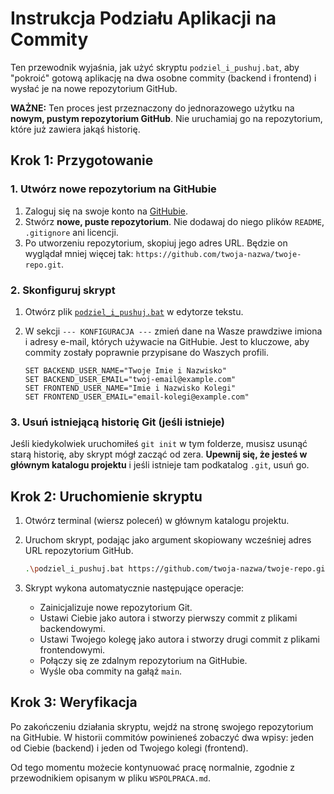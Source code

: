 # Instrukcja Podziału Aplikacji na Commity

Ten przewodnik wyjaśnia, jak użyć skryptu `podziel_i_pushuj.bat`, aby "pokroić" gotową aplikację na dwa osobne commity (backend i frontend) i wysłać je na nowe repozytorium GitHub.

**WAŻNE:** Ten proces jest przeznaczony do jednorazowego użytku na **nowym, pustym repozytorium GitHub**. Nie uruchamiaj go na repozytorium, które już zawiera jakąś historię.

## Krok 1: Przygotowanie

### 1. Utwórz nowe repozytorium na GitHubie
1.  Zaloguj się na swoje konto na [GitHubie](https://github.com).
2.  Stwórz **nowe, puste repozytorium**. Nie dodawaj do niego plików `README`, `.gitignore` ani licencji.
3.  Po utworzeniu repozytorium, skopiuj jego adres URL. Będzie on wyglądał mniej więcej tak: `https://github.com/twoja-nazwa/twoje-repo.git`.

### 2. Skonfiguruj skrypt
1.  Otwórz plik [`podziel_i_pushuj.bat`](podziel_i_pushuj.bat) w edytorze tekstu.
2.  W sekcji `--- KONFIGURACJA ---` zmień dane na Wasze prawdziwe imiona i adresy e-mail, których używacie na GitHubie. Jest to kluczowe, aby commity zostały poprawnie przypisane do Waszych profili.

    ```batch
    SET BACKEND_USER_NAME="Twoje Imie i Nazwisko"
    SET BACKEND_USER_EMAIL="twoj-email@example.com"
    SET FRONTEND_USER_NAME="Imie i Nazwisko Kolegi"
    SET FRONTEND_USER_EMAIL="email-kolegi@example.com"
    ```

### 3. Usuń istniejącą historię Git (jeśli istnieje)
Jeśli kiedykolwiek uruchomiłeś `git init` w tym folderze, musisz usunąć starą historię, aby skrypt mógł zacząć od zera. **Upewnij się, że jesteś w głównym katalogu projektu** i jeśli istnieje tam podkatalog `.git`, usuń go.

## Krok 2: Uruchomienie skryptu

1.  Otwórz terminal (wiersz poleceń) w głównym katalogu projektu.
2.  Uruchom skrypt, podając jako argument skopiowany wcześniej adres URL repozytorium GitHub.

    ```bash
    .\podziel_i_pushuj.bat https://github.com/twoja-nazwa/twoje-repo.git
    ```

3.  Skrypt wykona automatycznie następujące operacje:
    *   Zainicjalizuje nowe repozytorium Git.
    *   Ustawi Ciebie jako autora i stworzy pierwszy commit z plikami backendowymi.
    *   Ustawi Twojego kolegę jako autora i stworzy drugi commit z plikami frontendowymi.
    *   Połączy się ze zdalnym repozytorium na GitHubie.
    *   Wyśle oba commity na gałąź `main`.

## Krok 3: Weryfikacja

Po zakończeniu działania skryptu, wejdź na stronę swojego repozytorium na GitHubie. W historii commitów powinieneś zobaczyć dwa wpisy: jeden od Ciebie (backend) i jeden od Twojego kolegi (frontend).

Od tego momentu możecie kontynuować pracę normalnie, zgodnie z przewodnikiem opisanym w pliku `WSPOLPRACA.md`.